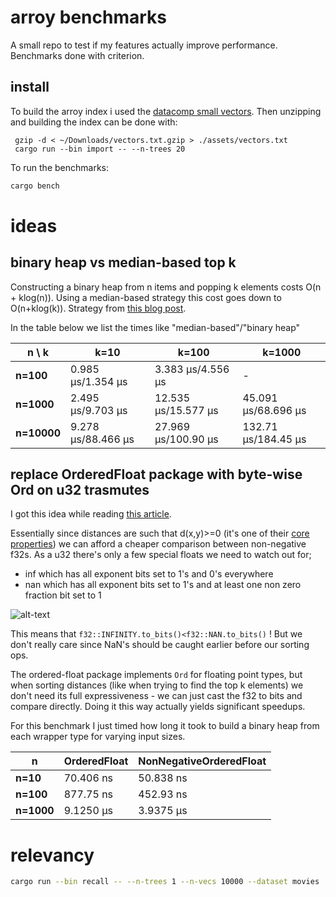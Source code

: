 # arroy benchmarks
A small repo to test if my features actually improve performance. Benchmarks done with criterion.



## install 
To build the arroy index i used the [datacomp small vectors](https://meilisearch.notion.site/Movies-embeddings-1de3258859f54b799b7883882219d26). Then unzipping and building the index can be done with:
```
 gzip -d < ~/Downloads/vectors.txt.gzip > ./assets/vectors.txt
 cargo run --bin import -- --n-trees 20
```

To run the benchmarks:
```bash
cargo bench
```


# ideas
## binary heap vs median-based top k
Constructing a binary heap from n items and popping k elements costs O(n + klog(n)). Using a median-based strategy this cost goes down to O(n+klog(k)). Strategy from [this blog post](https://quickwit.io/blog/top-k-complexity).

  In the table below we list the times like "median-based"/"binary heap"

| n \ k | k=10 | k=100 | k=1000 |
|-------|------|-------|-------|
| **n=100** | 0.985 µs/1.354 µs| 3.383 µs/4.556 µs| - |
| **n=1000** | 2.495 µs/9.703 µs| 12.535 µs/15.577 µs| 45.091 µs/68.696 µs|
| **n=10000** | 9.278 µs/88.466 µs | 27.969 µs/100.90 µs| 132.71 µs/184.45 µs|


## replace OrderedFloat package with byte-wise Ord on u32 trasmutes
I got this idea while reading [this article](https://ohadravid.github.io/posts/2025-05-rav1d-faster/#replace-field-wise-equality-with-byte-wise-equality-that-optimizes-better).

Essentially since distances are such that d(x,y)>=0 (it's one of their [core properties](https://en.wikipedia.org/wiki/Metric_space#Definition_and_illustration)) we can afford a cheaper comparison between non-negative f32s. As a u32 there's only a few special floats we need to watch out for; 
* inf which has all exponent bits set to 1's and 0's everywhere
* nan which has all exponent bits set to 1's and at least one non zero fraction bit set to 1

![alt-text](https://upload.wikimedia.org/wikipedia/commons/thumb/d/d2/Float_example.svg/885px-Float_example.svg.png)

This means that `f32::INFINITY.to_bits()<f32::NAN.to_bits()` ! But we don't really care since NaN's should be caught earlier before our sorting ops.

The ordered-float package implements `Ord` for floating point types, but when sorting distances (like when trying to find the top k elements) we don't need its full expressiveness - we can just cast the f32 to bits and compare directly. Doing it this way actually yields significant speedups. 

For this benchmark I just timed how long it took to build a binary heap from each wrapper type for varying input sizes.


| n | OrderedFloat | NonNegativeOrderedFloat |
|---|--------------|-------------------------|
| **n=10** | 70.406 ns | 50.838 ns |
| **n=100** | 877.75 ns | 452.93 ns |
| **n=1000** | 9.1250 µs | 3.9375 µs |



# relevancy 
```bash
cargo run --bin recall -- --n-trees 1 --n-vecs 10000 --dataset movies
```
